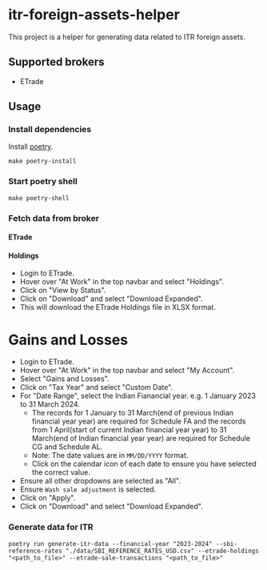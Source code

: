 # itr-foreign-assets-helper

This project is a helper for generating data related to ITR foreign assets.

## Supported brokers

- ETrade

## Usage

### Install dependencies

Install [poetry](https://github.com/python-poetry/poetry).

```
make poetry-install
```

### Start poetry shell

```
make poetry-shell
```

### Fetch data from broker

#### ETrade

#### Holdings

- Login to ETrade.
- Hover over "At Work" in the top navbar and select "Holdings".
- Click on "View by Status".
- Click on "Download" and select "Download Expanded".
- This will download the ETrade Holdings file in XLSX format.

# Gains and Losses

- Login to ETrade.
- Hover over "At Work" in the top navbar and select "My Account".
- Select "Gains and Losses".
- Click on "Tax Year" and select "Custom Date".
- For "Date Range", select the Indian Fianancial year. e.g. 1 January 2023 to 31 March 2024.
    - The records for 1 January to 31 March(end of previous Indian financial year year) are required for Schedule FA and the records from 1 April(start of current Indian financial year year) to 31 March(end of Indian financial year year) are required for Schedule CG and Schedule AL.
    - Note: The date values are in `MM/DD/YYYY` format.
    - Click on the calendar icon of each date to ensure you have selected the correct value.
- Ensure all other dropdowns are selected as "All".
- Ensure `Wash sale adjustment` is selected.
- Click on "Apply".
- Click on "Download" and select "Download Expanded".

### Generate data for ITR

```
poetry run generate-itr-data --financial-year "2023-2024" --sbi-reference-rates "./data/SBI_REFERENCE_RATES_USD.csv" --etrade-holdings "<path_to_file>" --etrade-sale-transactions "<path_to_file>"
```
